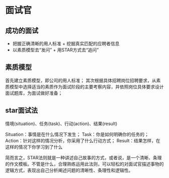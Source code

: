 # 面试官

## 成功的面试

* 把握正确清晰的用人标准 + 挖掘真实匹配的应聘者信息
* 以素质模型去“发问” + 用STAR方式去“追问”

## 素质模型

首先建立素质模型，即公司的用人标准； 其次根据具体招聘岗位招聘要求，从素质模型中选择适当的素质作为面试阶段的主要考察内容，并依照岗位具体要求设计面试题库，为面试做好准备；

## star面试法

情境\(situation\)、任务\(task\)、行动\(action\)、结果\(result\)

Situation：事情是在什么情况下发生； Task：你是如何明确你的任务的； Action：针对这样的情况分析，你采用了什么行动方式； Result：结果怎样，在这样的情况下你学习到了什么

简而言之，STAR法则就是一种讲述自己故事的方式，或者说，是一个清晰、条理的作文模板。不管是什么，合理熟练运用此法则，可以轻松的对面试官描述事物的逻辑方式，表现出自己分析阐述问题的清晰性、条理性和逻辑性。

